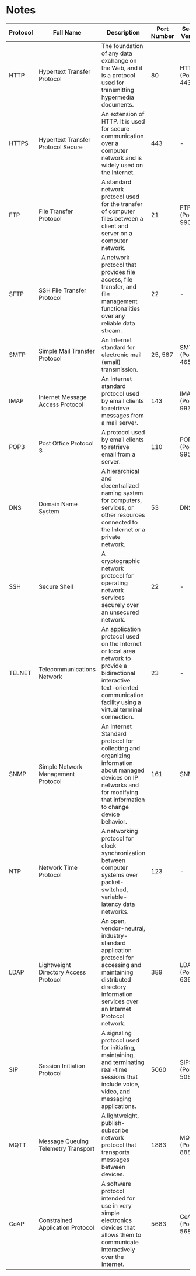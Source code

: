 # Notes

| Protocol | Full Name                     | Description                                                                                         | Port Number | Secure Version    |
|----------|-------------------------------|-----------------------------------------------------------------------------------------------------|-------------|-------------------|
| HTTP     | Hypertext Transfer Protocol   | The foundation of any data exchange on the Web, and it is a protocol used for transmitting hypermedia documents. | 80          | HTTPS (Port 443)  |
| HTTPS    | Hypertext Transfer Protocol Secure | An extension of HTTP. It is used for secure communication over a computer network and is widely used on the Internet. | 443         | -                 |
| FTP      | File Transfer Protocol        | A standard network protocol used for the transfer of computer files between a client and server on a computer network. | 21          | FTPS (Port 990)   |
| SFTP     | SSH File Transfer Protocol    | A network protocol that provides file access, file transfer, and file management functionalities over any reliable data stream. | 22          | -                 |
| SMTP     | Simple Mail Transfer Protocol | An Internet standard for electronic mail (email) transmission.                                       | 25, 587     | SMTPS (Port 465)  |
| IMAP     | Internet Message Access Protocol | An Internet standard protocol used by email clients to retrieve messages from a mail server.         | 143         | IMAPS (Port 993)  |
| POP3     | Post Office Protocol 3        | A protocol used by email clients to retrieve email from a server.                                    | 110         | POP3S (Port 995)  |
| DNS      | Domain Name System            | A hierarchical and decentralized naming system for computers, services, or other resources connected to the Internet or a private network. | 53          | DNSSEC            |
| SSH      | Secure Shell                  | A cryptographic network protocol for operating network services securely over an unsecured network.  | 22          | -                 |
| TELNET   | Telecommunications Network    | An application protocol used on the Internet or local area network to provide a bidirectional interactive text-oriented communication facility using a virtual terminal connection. | 23          | -                 |
| SNMP     | Simple Network Management Protocol | An Internet Standard protocol for collecting and organizing information about managed devices on IP networks and for modifying that information to change device behavior. | 161         | SNMPv3            |
| NTP      | Network Time Protocol         | A networking protocol for clock synchronization between computer systems over packet-switched, variable-latency data networks. | 123         | -                 |
| LDAP     | Lightweight Directory Access Protocol | An open, vendor-neutral, industry-standard application protocol for accessing and maintaining distributed directory information services over an Internet Protocol network. | 389         | LDAPS (Port 636)  |
| SIP      | Session Initiation Protocol   | A signaling protocol used for initiating, maintaining, and terminating real-time sessions that include voice, video, and messaging applications. | 5060        | SIPS (Port 5061)  |
| MQTT     | Message Queuing Telemetry Transport | A lightweight, publish-subscribe network protocol that transports messages between devices.         | 1883        | MQTTS (Port 8883) |
| CoAP     | Constrained Application Protocol | A software protocol intended for use in very simple electronics devices that allows them to communicate interactively over the Internet. | 5683        | CoAPS (Port 5684) |
